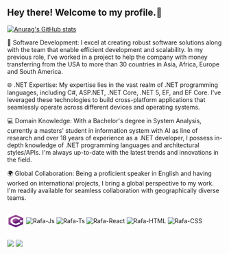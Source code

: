 <link rel="stylesheet" href="https://cdn.jsdelivr.net/gh/devicons/devicon@v2.15.1/devicon.min.css">
          
## Hey there! Welcome to my profile.👋

[![Anurag's GitHub stats](https://github-readme-stats.vercel.app/api?username=leodesouza&theme=nord&show_icons=true)](https://github.com/anuraghazra/github-readme-stats)

🔧 Software Development: I excel at creating robust software solutions along with the team that enable efficient development and scalability. In my previous role, I've worked in a project to help the company with money transferring from the USA to more than 30 countries in Asia, Africa, Europe and South America.

🌐 .NET Expertise: My expertise lies in the vast realm of .NET programming languages, including C#, ASP.NET, .NET Core, .NET 5, EF, and EF Core. I've leveraged these technologies to build cross-platform applications that seamlessly operate across different devices and operating systems.

💻 Domain Knowledge: With a Bachelor's degree in System Analysis, currently a masters' student in information system with AI as line of research and over 18 years of experience as a .NET developer, I possess in-depth knowledge of .NET programming languages and architectural styles/APIs. I'm always up-to-date with the latest trends and innovations in the field.

🌍 Global Collaboration: Being a proficient speaker in English and having worked on international projects, I bring a global perspective to my work. I'm readily available for seamless collaboration with geographically diverse teams.
    
<div style="display: inline_block"><br>
  <img align="center" alt="Rafa-Csharp" height="30" width="40" src="https://raw.githubusercontent.com/devicons/devicon/master/icons/csharp/csharp-original.svg">
  <img align="center" alt="Rafa-Js" height="30" width="40" src="https://cdn.jsdelivr.net/gh/devicons/devicon/icons/dotnetcore/dotnetcore-original.svg">
  <img align="center" alt="Rafa-Ts" height="30" width="40" src="https://cdn.jsdelivr.net/gh/devicons/devicon/icons/azure/azure-original.svg">
  <img align="center" alt="Rafa-React" height="30" width="40" src="https://cdn.jsdelivr.net/gh/devicons/devicon/icons/python/python-original.svg">
  <img align="center" alt="Rafa-HTML" height="30" width="40" src="https://cdn.jsdelivr.net/gh/devicons/devicon/icons/docker/docker-original.svg">
  <img align="center" alt="Rafa-CSS" height="30" width="40" src="https://cdn.jsdelivr.net/gh/devicons/devicon/icons/vscode/vscode-original.svg">  
</div>
  
  ##
 
<div> 
  <a href = "mailto:leo.desouza@gmail.com"><img src="https://img.shields.io/badge/-Gmail-%23333?style=for-the-badge&logo=gmail&logoColor=white" target="_blank"></a>
  <a href="https://www.linkedin.com/in/swsouza/" target="_blank"><img src="https://img.shields.io/badge/-LinkedIn-%230077B5?style=for-the-badge&logo=linkedin&logoColor=white" target="_blank"></a> 
  
</div>

